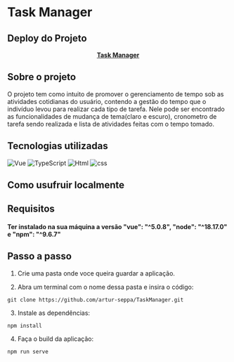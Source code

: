 # Task Manager

## Deploy do Projeto
<p align="center">
    <a href="https://task-manager-taupe-two.vercel.app/"><strong>Task Manager </strong></a> 
</p>

## Sobre o projeto
<p>
  O projeto tem como intuito de promover o gerenciamento de tempo sob as atividades cotidianas do usuário, contendo a gestão do tempo que o indivíduo levou para realizar cada tipo de tarefa. Nele pode ser encontrado as funcionalidades de mudança de tema(claro e escuro), cronometro de tarefa sendo realizada e lista de atividades feitas com o tempo tomado.
</p>

## Tecnologias utilizadas
![Vue](https://img.shields.io/badge/Vue.js-35495E?style=for-the-badge&logo=vue.js&logoColor=4FC08D)
![TypeScript](https://img.shields.io/badge/TypeScript-007ACC?style=for-the-badge&logo=typescript&logoColor=white)
![Html](https://img.shields.io/badge/HTML5-E34F26?style=for-the-badge&logo=html5&logoColor=white)
![css](https://img.shields.io/badge/CSS3-1572B6?style=for-the-badge&logo=css3&logoColor=white)

## Como usufruir localmente

## Requisitos

#### Ter instalado na sua máquina a versão "vue": "^5.0.8", "node": "^18.17.0" e "npm": "^9.6.7"

## Passo a passo

1. Crie uma pasta onde voce queira guardar a aplicação.

2. Abra um terminal com o nome dessa pasta e insira o código: 
```
git clone https://github.com/artur-seppa/TaskManager.git
```
3. Instale as dependências:
```
npm install
```
4. Faça o build da aplicação:
```
npm run serve
```
